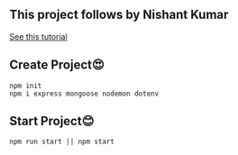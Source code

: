 ## This project follows by **Nishant Kumar**

[See this tutorial](https://www.freecodecamp.org/news/build-a-restful-api-using-node-express-and-mongodb/)

## **Create Project😍**

```
npm init
npm i express mongoose nodemon dotenv
```

## **Start Project😊**

```
npm run start || npm start
```
